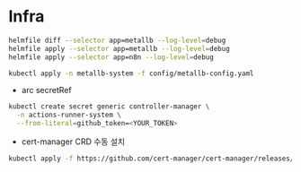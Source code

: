 # Infra

```sh
helmfile diff --selector app=metallb --log-level=debug
helmfile apply --selector app=metallb --log-level=debug
helmfile apply --selector app=n8n --log-level=debug

kubectl apply -n metallb-system -f config/metallb-config.yaml

```


- arc secretRef
```sh
kubectl create secret generic controller-manager \
  -n actions-runner-system \
  --from-literal=github_token=<YOUR_TOKEN>
```

- cert-manager CRD 수동 설치
```sh
kubectl apply -f https://github.com/cert-manager/cert-manager/releases/download/v1.14.3/cert-manager.crds.yaml
```
